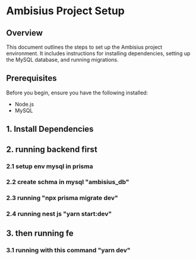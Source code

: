 # Ambisius Project Setup

## Overview

This document outlines the steps to set up the Ambisius project environment. It includes instructions for installing dependencies, setting up the MySQL database, and running migrations.

## Prerequisites

Before you begin, ensure you have the following installed:
- Node.js 
- MySQL

## 1. Install Dependencies
## 2. running backend first
###  2.1 setup env mysql in prisma
###  2.2 create schma in mysql "ambisius_db"
###  2.3 running "npx prisma migrate dev"
###  2.4 running nest js "yarn start:dev"
## 3. then running fe
### 3.1 running with this command "yarn dev"

